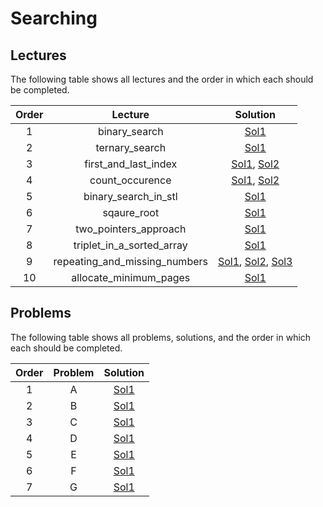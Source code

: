 # Searching

## Lectures

The following table shows all lectures and the order in which each should be completed.

| Order | Lecture | Solution |
|:---:|:---:|:---:|
| 1 | binary_search | [Sol1](lectures/binary_search.cpp) |
| 2 | ternary_search | [Sol1](lectures/ternary_search.cpp) |
| 3 | first_and_last_index | [Sol1](lectures/first_and_last_index-sol1.cpp), [Sol2](lectures/first_and_last_index-sol2.cpp) |
| 4 | count_occurence | [Sol1](lectures/count_occurence-sol1.cpp), [Sol2](lectures/count_occurence-sol2.cpp) |
| 5 | binary_search_in_stl | [Sol1](lectures/binary_search_in_cpp_stl.cpp) |
| 6 | sqaure_root | [Sol1](lectures/sqaure_root.cpp) |
| 7 | two_pointers_approach | [Sol1](lectures/two_pointers_approach.cpp) |
| 8 | triplet_in_a_sorted_array | [Sol1](lectures/triplet_in_a_sorted_array.cpp) |
| 9 | repeating_and_missing_numbers | [Sol1](lectures/repeating_and_missing_numbers-sol1.cpp), [Sol2](lectures/repeating_and_missing_numbers-sol2.cpp), [Sol3](lectures/repeating_and_missing_numbers-sol3.cpp) |
| 10 | allocate_minimum_pages | [Sol1](lectures/allocate_minimum_pages.cpp) |

## Problems

The following table shows all problems, solutions, and the order in which each should be completed.

| Order | Problem | Solution |
|:---:|:---:|:---:|
| 1 | A | [Sol1](solutions/a.cpp) |
| 2 | B | [Sol1](solutions/b.cpp) |
| 3 | C | [Sol1](solutions/c.cpp) |
| 4 | D | [Sol1](solutions/d.cpp) |
| 5 | E | [Sol1](solutions/e.cpp) |
| 6 | F | [Sol1](solutions/f.cpp) |
| 7 | G | [Sol1](solutions/g.cpp) |
